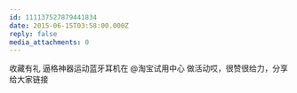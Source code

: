 ```yaml
---
id: 111137527879441834
date: 2015-06-15T03:58:00.000Z
reply: false
media_attachments: 0
---
```


收藏有礼 逼格神器运动蓝牙耳机在 @淘宝试用中心 做活动哎，很赞很给力，分享给大家链接 ​​​​

